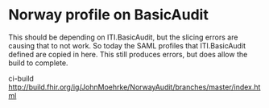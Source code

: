 # Norway profile on BasicAudit

This should be depending on ITI.BasicAudit, but the slicing errors are causing that to not work. So today the SAML profiles that ITI.BasicAudit defined are copied in here. This still produces errors, but does allow the build to complete.

ci-build http://build.fhir.org/ig/JohnMoehrke/NorwayAudit/branches/master/index.html
